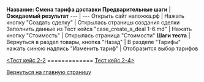 **Название: Смена тарифа доставки**
**Предварительные шаги** | **Ожидаемый результат** 
--- | ---
 Открыть сайт наложка.рф | 
 Нажать кнопку "Создать сделку" | Открылась страницы создания сделки
Заполнить данные из Тест кейса "case_create_a_deal 1-6.md" |
Нажать кнопку "Стоимость" | Открылась страница "Стоимости"
**Шаги теста** | 
Вернуться в раздел товары, кнопка "Назад" | 
В разделе "Тарифы" нажать синюю надпись "Изменить тариф" | Отобразится выбор тарифов

[<Тест кейс 2-2](https://github.com/masteroff/Test-case-nalozhka/blob/main/case_create_a_deal%202-2.md)  =============  [Тест кейс 2-4>](https://github.com/masteroff/Test-case-nalozhka/blob/main/case_create_a_deal%202-4.md)
 
[Вернуться на главную страницу](https://github.com/masteroff/Test-case-nalozhka/blob/main/list_of_test_cases.md)